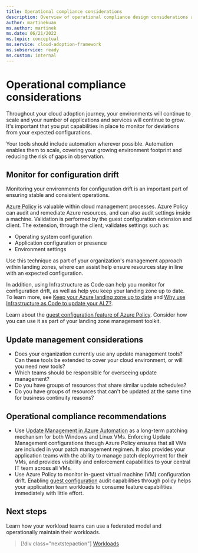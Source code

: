 ```yaml
---
title: Operational compliance considerations
description: Overview of operational compliance design considerations and recommendations.
author: martinekuan
ms.author: martinek
ms.date: 06/21/2022
ms.topic: conceptual
ms.service: cloud-adoption-framework
ms.subservice: ready
ms.custom: internal
---
```


# Operational compliance considerations

Throughout your cloud adoption journey, your environments will continue to scale and your number of applications and services will continue to grow. It's important that you put capabilities in place to monitor for deviations from your expected configurations.

Your tools should include automation wherever possible. Automation enables them to scale, covering your growing environment footprint and reducing the risk of gaps in observation.

## Monitor for configuration drift

Monitoring your environments for configuration drift is an important part of ensuring stable and consistent operations.

[Azure Policy](/azure/governance/policy/overview) is valuable within cloud management processes. Azure Policy can audit and remediate Azure resources, and can also audit settings inside a machine. Validation is performed by the guest configuration extension and client. The extension, through the client, validates settings such as:

- Operating system configuration
- Application configuration or presence
- Environment settings

Use this technique as part of your organization's management approach within landing zones, where can assist help ensure resources stay in line with an expected configuration.

In addition, using Infrastructure as Code can help you monitor for configuration drift, as well as help you keep your landing zone up to date.  To learn more, see [Keep your Azure landing zone up to date](../../../govern/resource-consistency/keep-azure-landing-zone-up-to-date.md) and [Why use Infrastructure as Code to update your ALZ?](../../../manage/infrastructure-as-code-updates.md).

Learn about the [guest configuration feature of Azure Policy](/azure/governance/policy/concepts/guest-configuration). Consider how you can use it as part of your landing zone management toolkit.

## Update management considerations

- Does your organization currently use any update management tools? Can these tools be extended to cover your cloud environment, or will you need new tools?
- Which teams should be responsible for overseeing update management?
- Do you have groups of resources that share similar update schedules?
- Do you have groups of resources that can't be updated at the same time for business continuity reasons?

## Operational compliance recommendations

- Use [Update Management in Azure Automation](/azure/automation/update-management/overview) as a long-term patching mechanism for both Windows and Linux VMs. Enforcing Update Management configurations through Azure Policy ensures that all VMs are included in your patch management regimen. It also provides your application teams with the ability to manage patch deployment for their VMs, and provides visibility and enforcement capabilities to your central IT team across all VMs.
- Use Azure Policy to monitor in-guest virtual machine (VM) configuration drift. Enabling [guest configuration](/azure/governance/policy/concepts/guest-configuration) audit capabilities through policy helps your application team workloads to consume feature capabilities immediately with little effort.

## Next steps

Learn how your workload teams can use a federated model and operationally maintain their workloads.

> [!div class="nextstepaction"]
> [Workloads](management-workloads.md)